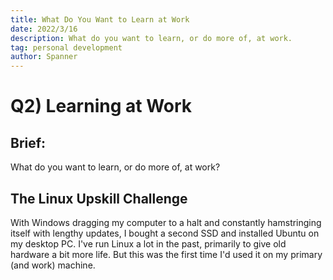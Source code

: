```yaml
---
title: What Do You Want to Learn at Work
date: 2022/3/16
description: What do you want to learn, or do more of, at work.
tag: personal development
author: Spanner
---
```


# Q2) Learning at Work

## Brief:
What do you want to learn, or do more of, at work?
## The Linux Upskill Challenge
With Windows dragging my computer to a halt and constantly hamstringing itself with lengthy updates, I bought a second SSD and installed Ubuntu on my desktop PC. I've run Linux a lot in the past, primarily to give old hardware a bit more life. But this was the first time I'd used it on my primary (and work) machine.
